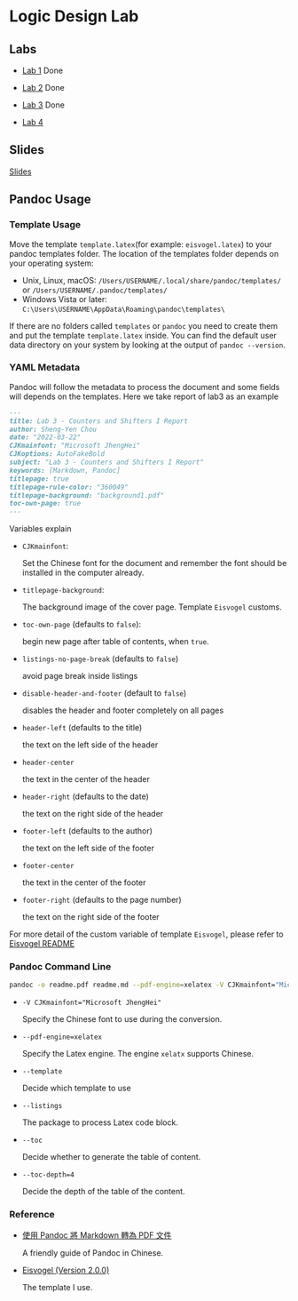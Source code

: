 # Logic Design Lab

## Labs

- [Lab 1](./labs/lab1) Done

- [Lab 2](./labs/lab2) Done

- [Lab 3](./labs/lab3) Done

- [Lab 4](./labs/lab4)

## Slides

[Slides](./slides)

## Pandoc Usage

### Template Usage

Move the template `template.latex`(for example: `eisvogel.latex`) to your pandoc templates folder. The location of the templates folder depends on your operating system:

  - Unix, Linux, macOS: `/Users/USERNAME/.local/share/pandoc/templates/` or `/Users/USERNAME/.pandoc/templates/`
  - Windows Vista or later: `C:\Users\USERNAME\AppData\Roaming\pandoc\templates\`

If there are no folders called `templates` or `pandoc` you need to create them and put the template `template.latex` inside. You can find the default user data directory on your system by looking at the output of `pandoc --version`.

### YAML Metadata

Pandoc will follow the metadata to process the document and some fields will depends on the templates. Here we take report of lab3 as an example

```markdown
---
title: Lab 3 - Counters and Shifters I Report
author: Sheng-Yen Chou
date: "2022-03-22"
CJKmainfont: "Microsoft JhengHei"
CJKoptions: AutoFakeBold
subject: "Lab 3 - Counters and Shifters I Report"
keywords: [Markdown, Pandoc]
titlepage: true
titlepage-rule-color: "360049"
titlepage-background: "background1.pdf"
toc-own-page: true
---
```

Variables explain

- ``CJKmainfont``: 
  
  Set the Chinese font for the document and remember the font should be installed in the computer already.

- ``titlepage-background``: 
  
  The background image of the cover page. Template ``Eisvogel`` customs.

- `toc-own-page` (defaults to `false`): 
  
  begin new page after table of contents, when `true`.

- `listings-no-page-break` (defaults to `false`)

  avoid page break inside listings

- `disable-header-and-footer` (default to `false`)

  disables the header and footer completely on all pages

- `header-left` (defaults to the title)

  the text on the left side of the header

- `header-center`

  the text in the center of the header

- `header-right` (defaults to the date)

  the text on the right side of the header

- `footer-left` (defaults to the author)

  the text on the left side of the footer

- `footer-center`

  the text in the center of the footer

- `footer-right` (defaults to the page number)

  the text on the right side of the footer

For more detail of the custom variable of template ``Eisvogel``, please refer to [Eisvogel README](./latex_template/Eisvogel-2.0.0/README.md)

### Pandoc Command Line

```bash
pandoc -o readme.pdf readme.md --pdf-engine=xelatex -V CJKmainfont="Microsoft JhengHei" --from markdown --template eisvogel --listings --toc --toc-depth=4
```

- ``-V CJKmainfont="Microsoft JhengHei"``
  
  Specify the Chinese font to use during the conversion.

- ``--pdf-engine=xelatex``
  
  Specify the Latex engine. The engine ``xelatx`` supports Chinese.

- ``--template``
  
  Decide which template to use

- ``--listings``
  
  The package to process Latex code block.

- ``--toc``
  
  Decide whether to generate the table of content.

- ``--toc-depth=4``
  
  Decide the depth of the table of the content.

### Reference

- [使用 Pandoc 將 Markdown 轉為 PDF 文件](https://sam.webspace.tw/2020/01/13/%E4%BD%BF%E7%94%A8%20Pandoc%20%E5%B0%87%20Markdown%20%E8%BD%89%E7%82%BA%20PDF%20%E6%96%87%E4%BB%B6/)

    A friendly guide of Pandoc in Chinese.

- [Eisvogel (Version 2.0.0)](https://github.com/Wandmalfarbe/pandoc-latex-template/releases/tag/v2.0.0)

    The template I use.